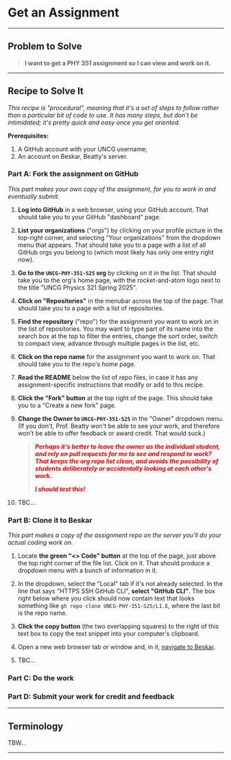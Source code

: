 # Get an Assignment

___
## Problem to Solve

> **I want to get a PHY 351 assignment so I can view and work on it.**

___
## Recipe to Solve It

_This recipe is "procedural", meaning that it's a set of steps to follow rather than a particular bit of code to use. It has many steps, but don't be intimidated; it's pretty quick and easy once you get oriented._

**Prerequisites:**

1. A GitHub account with your UNCG username; 
2. An account on Beskar, Beatty's server.


### Part A: Fork the assignment on GitHub

_This part makes your own copy of the assignment, for you to work in and eventually submit._

1. **Log into GitHub** in a web browser, using your GitHub account. That should take you to your GitHub "dashboard" page.

2. **List your organizations** ("orgs") by clicking on your profile picture in the top-right corner, and selecting "Your organizations" from the dropdown menu that appears. That should take you to a page with a list of all GitHub orgs you belong to (which most likely has only one entry right now).

3. **Go to the `UNCG-PHY-351-S25` org** by clicking on it in the list. That should take you to the org's home page, with the rocket-and-atom logo next to the title "UNCG Physics 321 Spring 2025".

4. **Click on "Repositories"** in the menubar across the top of the page. That should take you to a page with a list of repositories. 

5. **Find the repository** ("repo") for the assignment you want to work on in the list of repositories. You may want to type part of its name into the search box at the top to filter the entries, change the sort order, switch to compact view, advance through multiple pages in the list, etc.

6. **Click on the repo name** for the assignment you want to work on. That should take you to the repo's home page.

7. **Read the README** below the list of repo files, in case it has any assignment-specific instructions that modify or add to this recipe.

8. **Click the "Fork" button** at the top right of the page. This should take you to a "Create a new fork" page.

9. **Change the Owner to `UNCG-PHY-351-S25`** in the "Owner" dropdown menu. (If you don't, Prof. Beatty won't be able to see your work, and therefore won't be able to offer feedback or award credit. That would suck.)

    > <span style="color: red;">**_Perhaps it's better to leave the owner as the individual student, and rely on pull requests for me to see and respond to work? That keeps the org repo list clean, and avoids the possibility of students deliberately or accidentally looking at each other's work._**</span>
    >
    > <span style="color: red;">**_I should test this!_**</span>

10. TBC…


### Part B: Clone it to Beskar

_This part makes a copy of the assignment repo on the server you'll do your actual coding work on._

1. Locate **the green "<> Code" button** at the top of the page, just above the top right corner of the file list. Click on it. That should produce a dropdown menu with a bunch of information in it.

2. In the dropdown, select the "Local" tab if it's not already selected. In the line that says "HTTPS SSH GitHub CLI", **select "GitHub CLI"**. The box right below where you click should now contain text that looks something like `gh repo clone UNCG-PHY-351-S25/L1.E`, where the last bit is the repo name.

3. **Click the copy button** (the two overlapping squares) to the right of this text box to copy the text snippet into your computer's clipboard.

4. Open a new web browser tab or window and, in it, [navigate to Beskar](http://beskar.uncg.edu).

5. TBC…


### Part C: Do the work




### Part D: Submit your work for credit and feedback


___
## Terminology

TBW…

___
